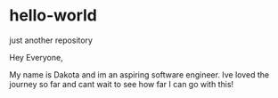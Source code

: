 # hello-world
just another repository


Hey Everyone,

My name is Dakota and im an aspiring software engineer. Ive loved the journey so far and cant wait to see how far I can go with this!
